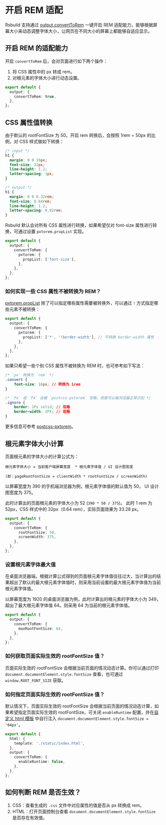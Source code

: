 # 开启 REM 适配

Rsbuild 支持通过 [output.convertToRem](/config/options/output.html#outputconverttorem) 一键开启 REM 适配能力，能够根据屏幕大小来动态调整字体大小，让网页在不同大小的屏幕上都能够自适应显示。

## 开启 REM 的适配能力

开启 `convertToRem` 后，会对页面进行如下两个操作：

1. 将 CSS 属性中的 px 转成 rem。
2. 对根元素的字体大小进行动态设置。

```ts
export default {
  output: {
    convertToRem: true,
  },
};
```

## CSS 属性值转换

由于默认的 rootFontSize 为 50。开启 rem 转换后，会按照 1rem = 50px 的比例，对 CSS 样式做如下转换：

```css
/* input */
h1 {
  margin: 0 0 16px;
  font-size: 32px;
  line-height: 1.2;
  letter-spacing: 1px;
}

/* output */
h1 {
  margin: 0 0 0.32rem;
  font-size: 0.64rem;
  line-height: 1.2;
  letter-spacing: 0.02rem;
}
```

Rsbuild 默认会对所有 CSS 属性进行转换，如果希望仅对 font-size 属性进行转换，可通过设置 `pxtorem.propList` 实现。

```ts
export default {
  output: {
    convertToRem: {
      pxtorem: {
        propList: ['font-size'],
      },
    },
  },
};
```

### 如何实现一些 CSS 属性不被转换为 REM？

[pxtorem.propList](https://github.com/cuth/postcss-pxtorem#options) 除了可以指定哪些属性需要被转换外，可以通过 `!` 方式指定哪些元素不被转换：

```ts
export default {
  output: {
    convertToRem: {
      pxtorem: {
        propList: ['*', '!border-width'], // 不转换 border-width 属性
      },
    },
  },
};
```

如果只希望一些个别 CSS 属性不被转换为 REM 时，也可参考如下写法：

```css
/* `px` 转换为 `rem` */
.convert {
    font-size: 16px; // 转换为 1rem
}

/* `Px` 或 `PX` 会被 `postcss-pxtorem` 忽略，但是可以被浏览器正常识别 */
.ignore {
    border: 1Px solid; // 忽略
    border-width: 2PX; // 忽略
}
```

更多信息可参考 [postcss-pxtorem](https://github.com/cuth/postcss-pxtorem#a-message-about-ignoring-properties)。

## 根元素字体大小计算

页面根元素的字体大小的计算公式为：

```
根元素字体大小 = 当前客户端屏幕宽度  * 根元素字体值 / UI 设计图宽度

(即：pageRootFontSize = clientWidth * rootFontSize / screenWidth)
```

以屏幕宽度为 390 的手机端浏览器为例，根元素字体值的默认值为 50， UI 设计图宽度为 375。

此时计算出的页面根元素的字体大小为 52 (`390 * 50 / 375`)。
此时 1 rem 为 52px，CSS 样式中的 32px（0.64 rem），实际页面效果为 33.28 px。

```ts
export default {
  output: {
    convertToRem: {
      rootFontSize: 50,
      screenWidth: 375,
    },
  },
};
```

### 设置根元素字体最大值

在桌面浏览器端，根据计算公式得到的页面根元素字体值往往过大，当计算出的结果超出了默认的最大根元素字体值时，则采用当前设置的最大根元素字体值为当前根元素字体值。

以屏幕宽度为 1920 的桌面浏览器为例，此时计算出的根元素的字体大小为 349，超出了最大根元素字体值 64。则采用 64 为当前的根元素字体值。

```ts
export default {
  output: {
    convertToRem: {
      maxRootFontSize: 64,
    },
  },
};
```

### 如何获取页面实际生效的 rootFontSize 值？

页面实际生效的 rootFontSize 会根据当前页面的情况动态计算。你可以通过打印 `document.documentElement.style.fontSize` 查看，也可通过 `window.ROOT_FONT_SIZE` 获取。

### 如何指定页面实际生效的 rootFontSize 值？

默认情况下，页面实际生效的 rootFontSize 会根据当前页面的情况动态计算，如果希望指定页面实际生效的 rootFontSize，可关闭 `enableRuntime` 配置，并在[自定义 html 模版](/config/options/html.html#htmltemplate) 中自行注入 `document.documentElement.style.fontSize = '64px'`。

```ts
export default {
  html: {
    template: './static/index.html',
  },
  output: {
    convertToRem: {
      enableRuntime: false,
    },
  },
};
```

## 如何判断 REM 是否生效？

1. CSS：查看生成的 `.css` 文件中对应属性的值是否从 px 转换成 rem。
2. HTML：打开页面控制台查看 `document.documentElement.style.fontSize` 是否存在有效值。
